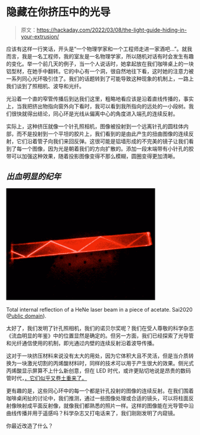 # 隐藏在你挤压中的光导

> 原文：<https://hackaday.com/2022/03/08/the-light-guide-hiding-in-your-extrusion/>

应该有这样一行笑话，开头是“一个物理学家和一个工程师走进一家酒吧…”。就我而言，我是一名工程师，我的室友是一名物理学家，所以随机对话有时会发生有趣的变化。举一个前几天的例子，当一个人说话时，她拿起放在我们咖啡桌上的一块铝型材，在她手中翻转。它的中心有一个洞，很自然地往下看，这时她的注意力被一系列同心光环吸引住了。我们的话题转到了可能导致这种现象的机制上，一路上我们谈到了照相机、波导和光纤。

光沿着一个直的窄管传播后到达我们这里，粗略地看应该是沿着直线传播的，事实上，当我把挤出物指向窗外向下看时，我可以看到我所指向的远处的一小段树。我们很快就得出结论，同心环是光线从偏离中心的角度进入端孔的连续反射。

实际上，这种挤压就像一个针孔照相机，图像被投射到一个远离针孔的圆柱体内部，而不是投射到一个平坦的胶片上，我们看到的是由此产生的扭曲图像的连续反射，它们沿着管子向我们来回反弹。这很可能是铝墙形成的不完美的镜子让我们看到了每一个图像，因为光是朝着我们的方向扩散的。添加一段末端带有小针孔的胶带可以加强这种效果，随着投影图像变得不那么模糊，圆圈变得更加清晰。

## *出血明显的纪年*

[![Total internal reflection of a HeNe laser beam in a piece of acetate.](img/46c8b6d39ad20c49caa378159a5aca59.png)](https://hackaday.com/wp-content/uploads/2022/02/20140103191204TIR_in_PMMA.jpg)

Total internal reflection of a HeNe laser beam in a piece of acetate. Sai2020 ([Public domain](https://commons.wikimedia.org/wiki/File:TIR_in_PMMA.jpg)).

太好了，我们发明了针孔照相机，我们的诺贝尔奖呢？我们在受人尊敬的科学杂志《流血明显的年鉴》中的位置显然是确定的。但另一方面，我们已经探索了光导管和光纤通信使用的机制，即光通过内壁的连续反射沿着波导传播。

这对于一块挤压材料来说没有太大的用处，因为它体积大且不灵活，但是当介质转换为一块激光切割的丙烯酸材料时，同样的技术可以用于产生很大的效果。侧光式丙烯酸显示屏算不上什么新创意，但在 LED 时代，或许更贴切地说是昂贵的数码管时代，[，它们似乎又卷土重来了。](https://hackaday.com/2016/12/22/light-pipes-and-leds-team-up-for-a-modern-take-on-the-nixie-tube/)

更有趣的是，这些同心环中的每一个都是针孔投射的图像的连续反射。在我们围着咖啡桌闲扯的讨论中，我们推测，通过一些图像处理或合适的镜头，可以将柱面反射像映射成平面反射像，就像我们都熟悉的照片一样。这样的图像能在光导管中沿曲线传播并用于遥感吗？科学杂志又打电话来了，我们刚刚发明了内窥镜。

你最近改造了什么？